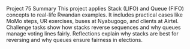 Project 75 Summary
This project applies Stack (LIFO) and Queue (FIFO) concepts to real-life Rwandan examples. It includes practical cases like MoMo steps, UR exercises, buses at Nyabugogo, and clients at Airtel. Challenge tasks show how stacks reverse sequences and why queues manage voting lines fairly. Reflections explain why stacks are best for reversing and why queues ensure fairness in elections.
